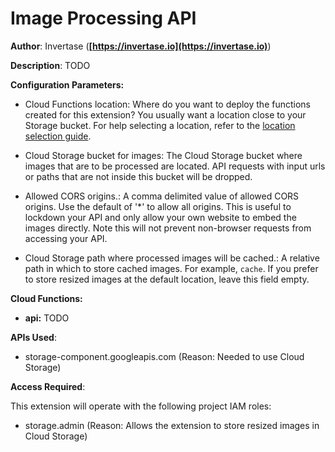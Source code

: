 # Image Processing API

**Author**: Invertase (**[https://invertase.io](https://invertase.io)**)

**Description**: TODO



**Configuration Parameters:**

* Cloud Functions location: Where do you want to deploy the functions created for this extension? You usually want a location close to your Storage bucket. For help selecting a location, refer to the [location selection guide](https://firebase.google.com/docs/functions/locations).

* Cloud Storage bucket for images: The Cloud Storage bucket where images that are to be processed are located. API requests with input urls or paths that are not inside this bucket will be dropped.


* Allowed CORS origins.: A comma delimited value of allowed CORS origins. Use the default of '*' to allow all origins. This is useful to lockdown your API and only allow your own website to embed the images directly. Note this will not prevent non-browser requests from accessing your API.


* Cloud Storage path where processed images will be cached.: A relative path in which to store cached images. For example, `cache`. If you prefer to store resized images at the default location, leave this field empty.




**Cloud Functions:**

* **api:** TODO



**APIs Used**:

* storage-component.googleapis.com (Reason: Needed to use Cloud Storage)



**Access Required**:



This extension will operate with the following project IAM roles:

* storage.admin (Reason: Allows the extension to store resized images in Cloud Storage)
